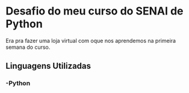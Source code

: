 <h1>Desafio do meu curso do SENAI de Python</h1>
<p>Era pra fazer uma loja virtual com oque nos aprendemos na primeira semana do curso.</p>
<h2>Linguagens Utilizadas</h2>
<h3>
  -Python<br> 
</h3>
